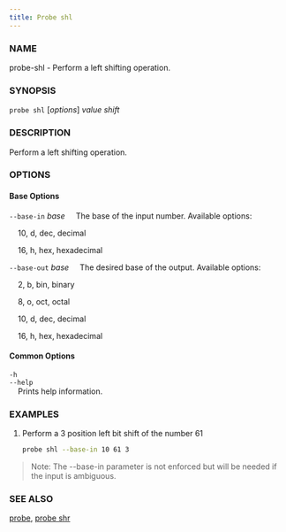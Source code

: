 ```yaml
---
title: Probe shl
---
```


### NAME

probe-shl - Perform a left shifting operation.

### SYNOPSIS

`probe shl` [*options*] _value_ _shift_

### DESCRIPTION

Perform a left shifting operation.

### OPTIONS

#### Base Options

`--base-in` _base_
&nbsp;&nbsp;&nbsp;&nbsp;The base of the input number. Available options:

&nbsp;&nbsp;&nbsp;&nbsp;10, d, dec, decimal

&nbsp;&nbsp;&nbsp;&nbsp;16, h, hex, hexadecimal

`--base-out` _base_
&nbsp;&nbsp;&nbsp;&nbsp;The desired base of the output. Available options:

&nbsp;&nbsp;&nbsp;&nbsp;2, b, bin, binary

&nbsp;&nbsp;&nbsp;&nbsp;8, o, oct, octal

&nbsp;&nbsp;&nbsp;&nbsp;10, d, dec, decimal

&nbsp;&nbsp;&nbsp;&nbsp;16, h, hex, hexadecimal

#### Common Options

`-h`  
`--help`  
&nbsp;&nbsp;&nbsp;&nbsp;Prints help information.

### EXAMPLES

1. Perform a 3 position left bit shift of the number 61
   ```sh
   probe shl --base-in 10 61 3
   ```

> Note: The --base-in parameter is not enforced but will be needed if the input is ambiguous.

### SEE ALSO

[probe](./probe.md), [probe shr](./probe-shr.md)

